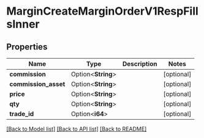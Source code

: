 # MarginCreateMarginOrderV1RespFillsInner

## Properties

Name | Type | Description | Notes
------------ | ------------- | ------------- | -------------
**commission** | Option<**String**> |  | [optional]
**commission_asset** | Option<**String**> |  | [optional]
**price** | Option<**String**> |  | [optional]
**qty** | Option<**String**> |  | [optional]
**trade_id** | Option<**i64**> |  | [optional]

[[Back to Model list]](../README.md#documentation-for-models) [[Back to API list]](../README.md#documentation-for-api-endpoints) [[Back to README]](../README.md)


